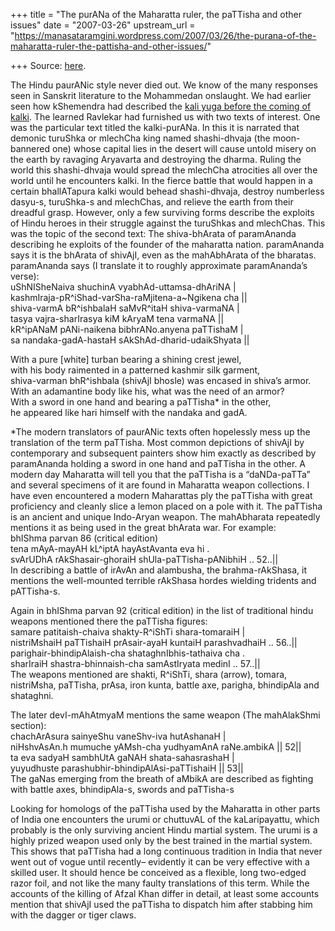 +++
title = "The purANa of the Maharatta ruler, the paTTisha and other issues"
date = "2007-03-26"
upstream_url = "https://manasataramgini.wordpress.com/2007/03/26/the-purana-of-the-maharatta-ruler-the-pattisha-and-other-issues/"

+++
Source: [here](https://manasataramgini.wordpress.com/2007/03/26/the-purana-of-the-maharatta-ruler-the-pattisha-and-other-issues/).

The Hindu paurANic style never died out. We know of the many responses
seen in Sanskrit literature to the Mohammedan onslaught. We had earlier
seen how kShemendra had described the [kali yuga before the coming of
kalki](http://manasataramgini.wordpress.com/2005/03/kshemendra-on-kalki.html).
The learned Ravlekar had furnished us with two texts of interest. One
was the particular text titled the kalki-purANa. In this it is narrated
that demonic turuShka or mlechCha king named shashi-dhvaja (the
moon-bannered one) whose capital lies in the desert will cause untold
misery on the earth by ravaging Aryavarta and destroying the dharma.
Ruling the world this shashi-dhvaja would spread the mlechCha atrocities
all over the world until he encounters kalki. In the fierce battle that
would happen in a certain bhallATapura kalki would behead shashi-dhvaja,
destroy numberless dasyu-s, turuShka-s and mlechChas, and relieve the
earth from their dreadful grasp. However, only a few surviving forms
describe the exploits of Hindu heroes in their struggle against the
turuShkas and mlechChas. This was the topic of the second text: The
shiva-bhArata of paramAnanda describing he exploits of the founder of
the maharatta nation. paramAnanda says it is the bhArata of shivAjI,
even as the mahAbhArata of the bharatas.  
paramAnanda says (I translate it to roughly approximate paramAnanda’s
verse):  
uShNISheNaiva shuchinA vyabhAd-uttamsa-dhAriNA \|  
kashmIraja-pR^iShad-varSha-raMjitena-a\~Ngikena cha \|\|  
shiva-varmA bR^ishbalaH saMvR^itaH shiva-varmaNA \|  
tasya vajra-sharIrasya kiM kAryaM tena varmaNA \|\|  
kR^ipANaM pANi-naikena bibhrANo.anyena paTTishaM \|  
sa nandaka-gadA-hastaH sAkShAd-dharid-udaikShyata \|\|

With a pure \[white\] turban bearing a shining crest jewel,  
with his body raimented in a patterned kashmir silk garment,  
shiva-varman bhR^ishbala (shivAjI bhosle) was encased in shiva’s
armor.  
With an adamantine body like his, what was the need of an armor?  
With a sword in one hand and bearing a paTTisha\* in the other,  
he appeared like hari himself with the nandaka and gadA.

\*The modern translators of paurANic texts often hopelessly mess up the
translation of the term paTTisha. Most common depictions of shivAjI by
contemporary and subsequent painters show him exactly as described by
paramAnanda holding a sword in one hand and paTTisha in the other. A
modern day Maharatta will tell you that the paTTisha is a “daNDa-paTTa”
and several specimens of it are found in Maharatta weapon collections. I
have even encountered a modern Maharattas ply the paTTisha with great
proficiency and cleanly slice a lemon placed on a pole with it. The
paTTisha is an ancient and unique Indo-Aryan weapon. The mahAbharata
repeatedly mentions it as being used in the great bhArata war. For
example:  
bhIShma parvan 86 (critical edition)  
tena mAyA-mayAH kL^iptA hayAstAvanta eva hi .  
svArUDhA rAkShasair-ghoraiH shUla-paTTisha-pANibhiH .. 52..\|\|  
In describing a battle of irAvAn and alambusha, the brahma-rAkShasa, it
mentions the well-mounted terrible rAkShasa hordes wielding tridents and
pATTisha-s.

Again in bhIShma parvan 92 (critical edition) in the list of traditional
hindu weapons mentioned there the paTTisha figures:  
samare patitaish-chaiva shakty-R^iShTi shara-tomaraiH \|  
nistriMshaiH paTTishaiH prAsair-ayaH kuntaiH parashvadhaiH .. 56..\|\|  
parighair-bhindipAlaish-cha shataghnIbhis-tathaiva cha .  
sharIraiH shastra-bhinnaish-cha samAstIryata medinI .. 57..\|\|  
The weapons mentioned are shakti, R^iShTi, shara (arrow), tomara,
nistriMsha, paTTisha, prAsa, iron kunta, battle axe, parigha, bhindipAla
and shataghni.

The later devI-mAhAtmyaM mentions the same weapon (The mahAlakShmi
section):  
chachArAsura sainyeShu vaneShv-iva hutAshanaH \|  
niHshvAsAn.h mumuche yAMsh-cha yudhyamAnA raNe.ambikA \|\| 52\|\|  
ta eva sadyaH sambhUtA gaNAH shata-sahasrashaH \|  
yuyudhuste parashubhir-bhindipAlAsi-paTTishaiH \|\| 53\|\|  
The gaNas emerging from the breath of aMbikA are described as fighting
with battle axes, bhindipAla-s, swords and paTTisha-s

Looking for homologs of the paTTisha used by the Maharatta in other
parts of India one encounters the urumi or chuttuvAL of the
kaLaripayattu, which probably is the only surviving ancient Hindu
martial system. The urumi is a highly prized weapon used only by the
best trained in the martial system. This shows that paTTisha had a long
continuous tradition in India that never went out of vogue until
recently– evidently it can be very effective with a skilled user. It
should hence be conceived as a flexible, long two-edged razor foil, and
not like the many faulty translations of this term. While the accounts
of the killing of Afzal Khan differ in detail, at least some accounts
mention that shivAjI used the paTTisha to dispatch him after stabbing
him with the dagger or tiger claws.


